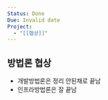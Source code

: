 ```yaml
---
Status: Done
Due: Invalid date
Project:
  - "[[협상]]"
---
```

## 방법론 협상

- 개발방법론은 정리 안된채로 끝남
- 인프라방법론은 잘 끝남